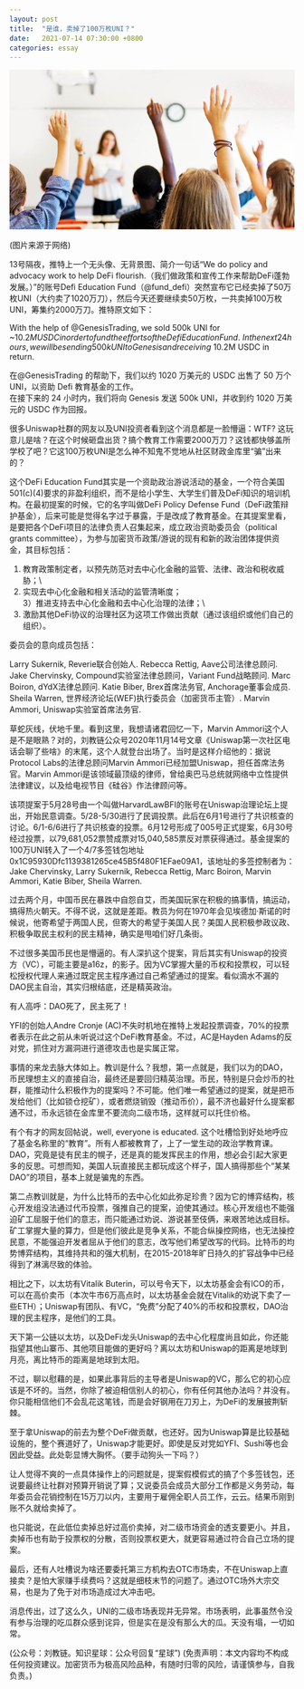 ```yaml
---
layout: post
title:  "是谁，卖掉了100万枚UNI？"
date:   2021-07-14 07:30:00 +0800
categories: essay
---
```


![](/images/2021/20210714.jpg)

(图片来源于网络)

13号隔夜，推特上一个无头像、无背景图、简介一句话“We do policy and advocacy work to help DeFi flourish.（我们做政策和宣传工作来帮助DeFi蓬勃发展。）”的账号Defi Education Fund（@fund_defi）突然宣布它已经卖掉了50万枚UNI（大约卖了1020万刀），然后今天还要继续卖50万枚，一共卖掉100万枚UNI，筹集约2000万刀。推特原文如下：

With the help of @GenesisTrading, we sold 500k UNI for ~$10.2M USDC in order to fund the efforts of the Defi Education Fund.\
In the next 24 hours, we will be sending 500k UNI to Genesis and receiving ~$10.2M USDC in return.

在@GenesisTrading 的帮助下，我们以约 1020 万美元的 USDC 出售了 50 万个 UNI，以资助 Defi 教育基金的工作。\
在接下来的 24 小时内，我们将向 Genesis 发送 500k UNI，并收到约 1020 万美元的 USDC 作为回报。

很多Uniswap社群的网友以及UNI投资者看到这个消息都是一脸懵逼：WTF? 这玩意儿是啥？在这个时候砸盘出货？搞个教育工作需要2000万刀？这钱都快够盖所学校了吧？它这100万枚UNI是怎么神不知鬼不觉地从社区财政金库里“骗”出来的？

这个DeFi Education Fund其实是一个资助政治游说活动的基金，一个符合美国501(c)(4)要求的非盈利组织，而不是给小学生、大学生们普及DeFi知识的培训机构。在最初提案的时候，它的名字叫做DeFi Policy Defense Fund（DeFi政策辩护基金），后来可能是觉得名字过于暴露，于是改成了教育基金。在其提案里看，是要把各个DeFi项目的法律负责人召集起来，成立政治资助委员会（political grants committee），为参与加密货币政策/游说的现有和新的政治团体提供资金，其目标包括：

1) 教育政策制定者，以预先防范对去中心化金融的监管、法律、政治和税收威胁；\
2) 实现去中心化金融和相关活动的监管清晰度；\
3）推进支持去中心化金融和去中心化治理的法律；\
4) 激励其他DeFi协议的治理社区为这项工作做出贡献（通过该组织或他们自己的组织）。

委员会的意向成员包括：

Larry Sukernik, Reverie联合创始人.
Rebecca Rettig, Aave公司法律总顾问.
Jake Chervinsky, Compound实验室法律总顾问，Variant Fund战略顾问.
Marc Boiron, dYdX法律总顾问.
Katie Biber, Brex首席法务官, Anchorage董事会成员.
Sheila Warren, 世界经济论坛(WEF)执行委员会（加密货币主管）.
Marvin Ammori, Uniswap实验室首席法务官.

草蛇灰线，伏地千里。看到这里，我想请诸君回忆一下，Marvin Ammori这个人是不是眼熟？对的，刘教链公众号2020年11月14号文章《Uniswap第一次社区电话会聊了些啥》的末尾，这个人就登台出场了。当时是这样介绍他的：据说Protocol Labs的法律总顾问Marvin Ammori已经加盟Uniswap，担任首席法务官。Marvin Ammori是该领域最顶级的律师，曾给奥巴马总统就网络中立性提供法律建议，以及给电视节目《硅谷》作法律顾问等。

该项提案于5月28号由一个叫做HarvardLawBFI的账号在Uniswap治理论坛上提出，开始民意调查。5/28-5/30进行了民调投票。此后在6月1号进行了共识核查的讨论。6/1-6/6进行了共识核查的投票。6月12号形成了005号正式提案，6月30号经过投票，以79,681,052票赞成票对15,040,585票反对票获得通过。基金提案的100万UNI转入了一个4/7多签钱包地址 0x1C95930Dfc1139381265ce45B5f480F1EFae09A1，该地址的多签控制者为：Jake Chervinsky, Larry Sukernik, Rebecca Rettig, Marc Boiron, Marvin Ammori, Katie Biber, Sheila Warren.

过去两个月，中国币民在暴跌中自怨自艾，而美国玩家在积极的搞事情，搞运动，搞得热火朝天。不得不说，这就是差距。教员为何在1970年会见埃德加·斯诺的时候说，他寄希望于两国人民，但寄大的希望于美国人民？美国人民积极参政议政、积极争取民主权利的民主精神，确实是甩咱们好几条街。

不过很多美国币民也是懵逼的。有人深扒这个提案，背后其实有Uniswap的投资方（VC），可能主要是a16z，的影子。因为VC掌握大量的币权和投票权，可以轻松授权代理人来通过既定民主程序通过自己希望通过的提案。看似滴水不漏的DAO民主自治，其实归根结底，还是精英政治。

有人高呼：DAO死了，民主死了！

YFI的创始人Andre Cronje (AC)不失时机地在推特上发起投票调查，70%的投票者表示在此之前从未听说过这个DeFi教育基金。不过，AC是Hayden Adams的反对党，抓住对方漏洞进行道德攻击也是实属正常。

事情的来龙去脉大体如上。教训是什么？我想，第一点就是，我们以为的DAO，币民理想主义的直接自治，最终还是要回归精英治理。币民，特别是只会炒币的社群，能推动什么积极作为的提案吗？不可能。他们唯一希望通过的提案，就是把币发给他们（比如锁仓挖矿），或者燃烧销毁（推动币价），最不济也最好什么提案都通不过，币永远锁在金库里不要流向二级市场，这样就可以托住价格。

有个有才的网友回帖说，well, everyone is educated. 这个吐槽恰到好处地呼应了基金名称里的“教育”。所有人都被教育了，上了一堂生动的政治学教育课。DAO，究竟是徒有民主的幌子，还是真的能发挥民主的作用，想必会引起大家更多的反思。可想而知，美国人玩直接民主都玩成这个样子，国人搞得那些个“某某DAO”的项目，基本上就是骗鬼的东西。

第二点教训就是，为什么比特币的去中心化如此弥足珍贵？因为它的博弈结构，核心开发组没法通过代币投票，强推自己的提案，迫使其通过。核心开发组也不能强迫矿工屈服于他们的意志，而只能通过劝说、游说甚至伎俩，来艰苦地达成目标。矿工掌握大量的算力，但是他们彼此是竞争关系，不能合纵操控网络，也无法操控民意，不能强迫开发者屈从于他们的意志，改写他们希望改写的代码。比特币的均势博弈结构，其维持共和的强大机制，在2015-2018年旷日持久的扩容战争中已经得到了淋漓尽致的体验。

相比之下，以太坊有Vitalik Buterin，可以号令天下，以太坊基金会有ICO的币，可以在高价卖币（本次牛市6万高点时，以太坊基金会就在Vitalik的劝说下卖了一些ETH）；Uniswap有团队、有VC，“免费”分配了40%的币权和投票权，DAO治理的民主程序，是他们的工具。

天下第一公链以太坊，以及DeFi龙头Uniswap的去中心化程度尚且如此，你还能指望其他山寨币、其他项目能做的更好吗？离以太坊和Uniswap的距离是地球到月亮，离比特币的距离是地球到太阳。

不过，聊以慰藉的是，如果此事背后的主导者是Uniswap的VC，那么它的初心应该是不坏的。当然，你除了被迫相信别人的初心，你有任何其他办法吗？并没有。你只能相信他们不会乱花这笔钱，而是会好钢用在刀刃上，为DeFi的发展披荆斩棘。

至于拿Uniswap的前去为整个DeFi做贡献，也还好。因为Uniswap算是比较基础设施的，整个赛道好了，Uniswap才能更好。即使是反对党如YFI、Sushi等也会因此受益。此处彰显博大胸怀。（要手动狗头一下吗？）

让人觉得不爽的一点具体操作上的问题就是，提案假模假式的搞了个多签钱包，还说要最终让社群对预算开销说了算；又说委员会成员大部分工作都是义务劳动，每年委员会花销控制在15万刀以内，主要用于雇佣全职人员工作，云云。结果币刚到账不久就给卖掉了。

也只能说，在此低位卖掉总好过高价卖掉，对二级市场资金的透支要更小。并且，卖掉币也有助于投票权的分散，否则投票权更大，就更容易通过符合自己立场的提案。

最后，还有人吐槽说为啥还要委托第三方机构去OTC市场卖，不在Uniswap上直接卖？是怕大家赚手续费吗？这就是细枝末节的问题了。通过OTC场外大宗交易，也是为了免于对市场造成过大冲击吧。

消息传出，过了这么久，UNI的二级市场表现并无异常。市场表明，此事虽然令没有参与治理的吃瓜群众感到诧异，但是实在是没有那么大的瓜。天没有塌，一切如常。

(公众号：刘教链。知识星球：公众号回复“星球”)
(免责声明：本文内容均不构成任何投资建议。加密货币为极高风险品种，有随时归零的风险，请谨慎参与，自我负责。)
